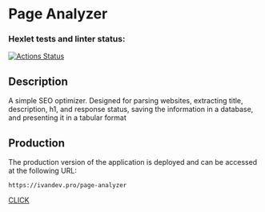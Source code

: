 # Page Analyzer
### Hexlet tests and linter status:
[![Actions Status](https://github.com/Ivan-Lysenko/php-project-9/actions/workflows/main.yml/badge.svg)](https://github.com/Ivan-Lysenko/php-project-9/actions)

## Description

A simple SEO optimizer. Designed for parsing websites, extracting title, description, h1, and response status, saving the information in a database, and presenting it in a tabular format

## Production
The production version of the application is deployed and can be accessed at the following URL:
```text
https://ivandev.pro/page-analyzer
```
[CLICK](https://ivandev.pro/page-analyzer)